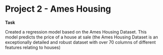 # Project 2 - Ames Housing

**Task**

Created a regression model based on the Ames Housing Dataset. This model predicts the price of a house at sale (the Ames Housing Dataset is an exceptionally detailed and robust dataset with over 70 columns of different features relating to houses)
